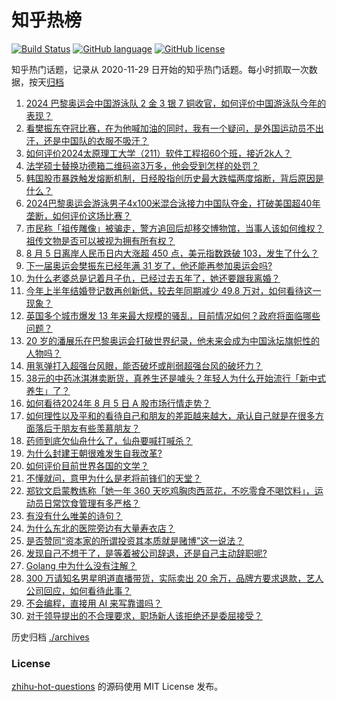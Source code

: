 # 知乎热榜
[![Build Status](https://github.com/ToWeLong/zhihu-hot-questions/workflows/CI/badge.svg)](https://github.com/ToWeLong/zhihu-hot-questions/actions)
[![GitHub language](https://img.shields.io/badge/language-golang-orange.svg)](https://golang.org/)
[![GitHub license](https://img.shields.io/github/license/ToWeLong/zhihu-hot-questions)](https://github.com/ToWeLong/zhihu-hot-questions/blob/main/LICENSE)

知乎热门话题，记录从 2020-11-29 日开始的知乎热门话题。每小时抓取一次数据，按天[归档](./archives)

<!-- BEGIN -->

1. [2024 巴黎奥运会中国游泳队 2 金 3 银 7 铜收官，如何评价中国游泳队今年的表现？](https://www.zhihu.com/question/663462304)
1. [看樊振东夺冠比赛，在为他喊加油的同时，我有一个疑问，是外国运动员不出汗，还是中国队的衣服不吸汗？](https://www.zhihu.com/question/663449911)
1. [如何评价2024太原理工大学（211）软件工程招60个班，接近2k人？](https://www.zhihu.com/question/663179975)
1. [法学硕士替换功德箱二维码盗3万多，他会受到怎样的处罚？](https://www.zhihu.com/question/663410896)
1. [韩国股市暴跌触发熔断机制，日经股指创历史最大跌幅两度熔断，背后原因是什么？](https://www.zhihu.com/question/663484038)
1. [2024巴黎奥运会游泳男子4x100米混合泳接力中国队夺金，打破美国超40年垄断，如何评价这场比赛？](https://www.zhihu.com/question/663459589)
1. [市民称「祖传雕像」被骗走，警方追回后却移交博物馆，当事人该如何维权？祖传文物是否可以被视为拥有所有权？](https://www.zhihu.com/question/662977751)
1. [8 月 5 日离岸人民币日内大涨超 450 点，美元指数跌破 103，发生了什么？](https://www.zhihu.com/question/663487591)
1. [下一届奥运会樊振东已经年满 31 岁了，他还能再参加奥运会吗?](https://www.zhihu.com/question/663340786)
1. [为什么老婆总是记着月子仇，已经过去五年了，她还要跟我离婚？](https://www.zhihu.com/question/663397314)
1. [今年上半年结婚登记数再创新低，较去年同期减少 49.8 万对，如何看待这一现象？](https://www.zhihu.com/question/663487546)
1. [英国多个城市爆发 13 年来最大规模的骚乱，目前情况如何？政府将面临哪些问题？](https://www.zhihu.com/question/663484352)
1. [20 岁的潘展乐在巴黎奥运会打破世界纪录，他未来会成为中国泳坛旗帜性的人物吗？](https://www.zhihu.com/question/663149558)
1. [用氢弹打入超强台风眼，能否破坏或削弱超强台风的破坏力？](https://www.zhihu.com/question/614445157)
1. [38元的中药冰淇淋卖断货，真养生还是噱头？年轻人为什么开始流行「新中式养生」了？](https://www.zhihu.com/question/663409037)
1. [如何看待2024年 8 月 5 日 A 股市场行情走势？](https://www.zhihu.com/question/663485576)
1. [如何理性以及平和的看待自己和朋友的差距越来越大，承认自己就是在很多方面落后于朋友有些羡慕朋友？](https://www.zhihu.com/question/509380670)
1. [药师到底欠仙舟什么了，仙舟要喊打喊杀？](https://www.zhihu.com/question/663281173)
1. [为什么封建王朝很难发生自我改革?](https://www.zhihu.com/question/631207502)
1. [如何评价目前世界各国的文学？](https://www.zhihu.com/question/660202047)
1. [不懂就问，意甲为什么是老将前锋们的天堂？](https://www.zhihu.com/question/456522322)
1. [郑钦文启蒙教练称「她一年 360 天吃鸡胸肉西蓝花，不吃零食不喝饮料」，运动员日常饮食管理有多严格？](https://www.zhihu.com/question/663414544)
1. [有没有什么唯美的诗句？](https://www.zhihu.com/question/595163322)
1. [为什么东北的医院旁边有大量寿衣店？](https://www.zhihu.com/question/663282241)
1. [是否赞同“资本家的所谓投资其本质就是赌博”这一说法？](https://www.zhihu.com/question/663282785)
1. [发现自己不想干了，是等着被公司辞退，还是自己主动辞职呢?](https://www.zhihu.com/question/663328945)
1. [Golang 中为什么没有注解？](https://www.zhihu.com/question/662628461)
1. [300 万请知名男星明道直播带货，实际卖出 20 余万，品牌方要求退款，艺人公司回应，如何看待此事？](https://www.zhihu.com/question/663445397)
1. [不会编程，直接用 AI 来写靠谱吗？](https://www.zhihu.com/question/662791036)
1. [对于领导提出的不合理要求，职场新人该拒绝还是委屈接受？](https://www.zhihu.com/question/663232563)

<!-- END -->

历史归档 [./archives](./archives)


### License
[zhihu-hot-questions](https://github.com/towelong/zhihu-hot-questions) 的源码使用 MIT License 发布。